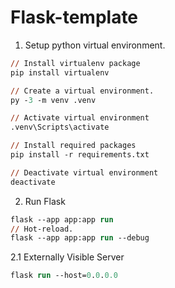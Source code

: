 # Flask-template

1. Setup python virtual environment.

```ps
// Install virtualenv package
pip install virtualenv

// Create a virtual environment.
py -3 -m venv .venv

// Activate virtual environment
.venv\Scripts\activate

// Install required packages
pip install -r requirements.txt

// Deactivate virtual environment
deactivate
```

2. Run Flask

```ps
flask --app app:app run
// Hot-reload.
flask --app app:app run --debug
```

2.1 Externally Visible Server

```ps
flask run --host=0.0.0.0
```
